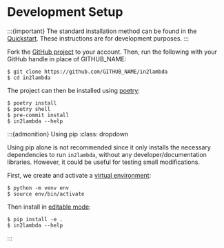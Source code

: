 # Development Setup

:::{important}
The standard installation method can be found in the [Quickstart](../quickstart). These instructions are for development purposes.
:::

Fork the [GitHub project](https://github.com/lambda-feedback/in2lambda) to your account. Then, run the following with your GitHub handle in place of GITHUB_NAME:

```shell
$ git clone https://github.com/GITHUB_NAME/in2lambda
$ cd in2lambda
```

The project can then be installed using [poetry](https://python-poetry.org/):

```shell
$ poetry install
$ poetry shell
$ pre-commit install
$ in2lambda --help
```

:::{admonition} Using pip
:class: dropdown

Using pip alone is not recommended since it only installs the necessary dependencies to run `in2lambda`, without any developer/documentation libraries. However, it could be useful for testing small modifications.

First, we create and activate a [virtual environment](https://docs.python.org/3/library/venv.html):

```shell
$ python -m venv env
$ source env/bin/activate
```

Then install in [editable mode](https://pip.pypa.io/en/stable/topics/local-project-installs/#editable-installs):

```shell
$ pip install -e .
$ in2lambda --help
```
:::
